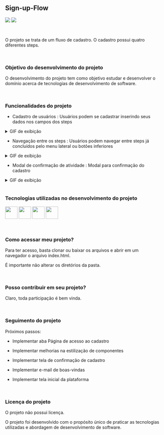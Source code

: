 ## Sign-up-Flow

<img src="https://img.shields.io/badge/Status-Development-green" /> <img src="https://img.shields.io/badge/Version-2.0.0-green" />

<br>

O projeto se trata de um fluxo de cadastro. O cadastro possui quatro diferentes steps.

<br>

### Objetivo do desenvolvimento do projeto

O desenvolvimento do projeto tem como objetivo estudar e desenvolver o domínio acerca de tecnologias de desenvolvimento de software.

<br>

### Funcionalidades do projeto

- Cadastro de usuários : Usuários podem se cadastrar inserindo seus dados nos campos dos steps

<details><summary>GIF de exibição</summary>

  ![sign-up-exhibition](https://user-images.githubusercontent.com/78915072/164126134-a6875d5d-e2e9-4608-9669-232e809273d3.gif)
  
</details>

- Navegação entre os steps : Usuários podem navegar entre steps já concluídos pelo menu lateral ou botões inferiores

<details><summary>GIF de exibição</summary>

  ![navigation-exhibition](https://user-images.githubusercontent.com/78915072/164126143-ca9f6578-a578-45d1-bab4-137417e19e33.gif)
  
</details>

- Modal de confirmação de atividade : Modal para confirmação do cadastro

<details><summary>GIF de exibição</summary>

  ![modal-exhibition](https://user-images.githubusercontent.com/78915072/164126171-62a82c33-9117-4739-86cd-d0a3ef0f98d1.gif)
  
</details>

<br>

### Tecnologias utilizadas no desenvolvimento do projeto

<img src="https://cdn.jsdelivr.net/gh/devicons/devicon/icons/html5/html5-original.svg" width="40" height="40" /> <img src="https://cdn.jsdelivr.net/gh/devicons/devicon/icons/css3/css3-original.svg" width="40" height="40" /> <img src="https://cdn.jsdelivr.net/gh/devicons/devicon/icons/javascript/javascript-original.svg" width="40" height="40" /> <img src="https://cdn.jsdelivr.net/gh/devicons/devicon/icons/jquery/jquery-plain-wordmark.svg" width="40" height="40"  />

<br>

### Como acessar meu projeto?

Para ter acesso, basta clonar ou baixar os arquivos e abrir em um navegador o arquivo index.html.

É importante não alterar os diretórios da pasta.

<br>

### Posso contribuir em seu projeto?

Claro, toda participação é bem vinda.

<br>

### Seguimento do projeto

Próximos passos:

- Implementar aba Página de acesso ao cadastro

- Implementar melhorias na estilização de componentes

- Implementar tela de confirmação de cadastro

- Implementar e-mail de boas-vindas

- Implementar tela inicial da plataforma

<br>

### Licença do projeto

O projeto não possui licença. 

O projeto foi desenvolvido com o propósito único de praticar as tecnologias utilizadas e abordagem de desenvolvimento de software.
